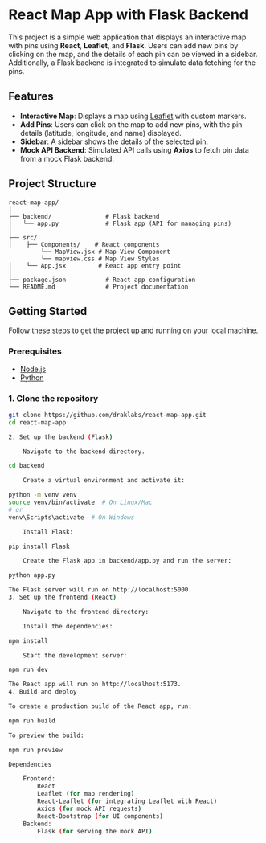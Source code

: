 # React Map App with Flask Backend

This project is a simple web application that displays an interactive map with pins using **React**, **Leaflet**, and **Flask**. Users can add new pins by clicking on the map, and the details of each pin can be viewed in a sidebar. Additionally, a Flask backend is integrated to simulate data fetching for the pins.

## Features

- **Interactive Map**: Displays a map using [Leaflet](https://leafletjs.com/) with custom markers.
- **Add Pins**: Users can click on the map to add new pins, with the pin details (latitude, longitude, and name) displayed.
- **Sidebar**: A sidebar shows the details of the selected pin.
- **Mock API Backend**: Simulated API calls using **Axios** to fetch pin data from a mock Flask backend.

## Project Structure

```
react-map-app/
│
├── backend/               # Flask backend
│   └── app.py             # Flask app (API for managing pins)
│
├── src/
│    ├── Components/    # React components
         └── MapView.jsx # Map View Component
         └── mapview.css # Map View Styles
│    └── App.jsx         # React app entry point
│
├── package.json           # React app configuration
└── README.md              # Project documentation
```

## Getting Started

Follow these steps to get the project up and running on your local machine.

### Prerequisites

- [Node.js](https://nodejs.org/)
- [Python](https://www.python.org/downloads/)

### 1. Clone the repository

```bash
git clone https://github.com/draklabs/react-map-app.git
cd react-map-app

2. Set up the backend (Flask)

    Navigate to the backend directory.

cd backend

    Create a virtual environment and activate it:

python -m venv venv
source venv/bin/activate  # On Linux/Mac
# or
venv\Scripts\activate  # On Windows

    Install Flask:

pip install Flask

    Create the Flask app in backend/app.py and run the server:

python app.py

The Flask server will run on http://localhost:5000.
3. Set up the frontend (React)

    Navigate to the frontend directory:

    Install the dependencies:

npm install

    Start the development server:

npm run dev

The React app will run on http://localhost:5173.
4. Build and deploy

To create a production build of the React app, run:

npm run build

To preview the build:

npm run preview

Dependencies

    Frontend:
        React
        Leaflet (for map rendering)
        React-Leaflet (for integrating Leaflet with React)
        Axios (for mock API requests)
        React-Bootstrap (for UI components)
    Backend:
        Flask (for serving the mock API)